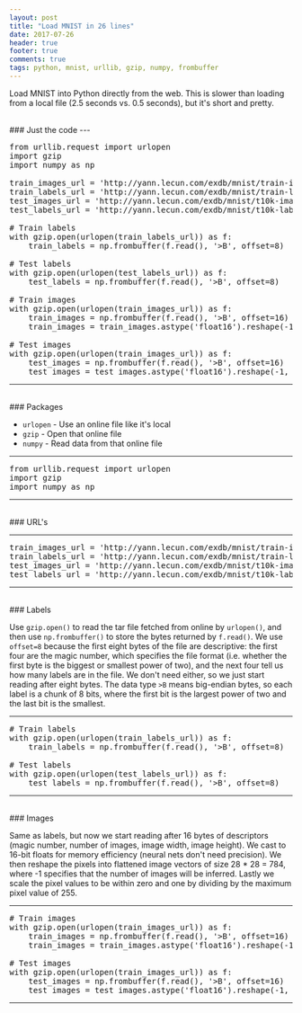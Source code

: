 ```yaml
---
layout: post
title: "Load MNIST in 26 lines"
date: 2017-07-26
header: true
footer: true
comments: true
tags: python, mnist, urllib, gzip, numpy, frombuffer
---
```


Load MNIST into Python directly from the web. This is slower than loading from a local file (2.5 seconds vs. 0.5 seconds), but it's short and pretty.

<br>
### Just the code
---

<pre class='prettyprint'>
from urllib.request import urlopen
import gzip
import numpy as np

train_images_url = 'http://yann.lecun.com/exdb/mnist/train-images-idx3-ubyte.gz'
train_labels_url = 'http://yann.lecun.com/exdb/mnist/train-labels-idx1-ubyte.gz'
test_images_url = 'http://yann.lecun.com/exdb/mnist/t10k-images-idx3-ubyte.gz'
test_labels_url = 'http://yann.lecun.com/exdb/mnist/t10k-labels-idx1-ubyte.gz'

# Train labels
with gzip.open(urlopen(train_labels_url)) as f:
    train_labels = np.frombuffer(f.read(), '>B', offset=8)

# Test labels
with gzip.open(urlopen(test_labels_url)) as f:
    test_labels = np.frombuffer(f.read(), '>B', offset=8)

# Train images
with gzip.open(urlopen(train_images_url)) as f:
    train_images = np.frombuffer(f.read(), '>B', offset=16)
    train_images = train_images.astype('float16').reshape(-1, 784) / 255

# Test images
with gzip.open(urlopen(train_images_url)) as f:
    test_images = np.frombuffer(f.read(), '>B', offset=16)
    test_images = test_images.astype('float16').reshape(-1, 784) / 255
</pre>

---

<br>
### Packages

* `urlopen` - Use an online file like it's local
* `gzip` - Open that online file
* `numpy` - Read data from that online file

---

<pre class="prettyprint">
from urllib.request import urlopen
import gzip
import numpy as np
</pre>

---

<br>
### URL's

---

<pre class="prettyprint">
train_images_url = 'http://yann.lecun.com/exdb/mnist/train-images-idx3-ubyte.gz'
train_labels_url = 'http://yann.lecun.com/exdb/mnist/train-labels-idx1-ubyte.gz'
test_images_url = 'http://yann.lecun.com/exdb/mnist/t10k-images-idx3-ubyte.gz'
test_labels_url = 'http://yann.lecun.com/exdb/mnist/t10k-labels-idx1-ubyte.gz'
</pre>

---

<br>
### Labels

Use `gzip.open()` to read the tar file fetched from online by `urlopen()`, and then use `np.frombuffer()` to store the bytes returned by `f.read()`. We use `offset=8` because the first eight bytes of the file are descriptive: the first four are the magic number, which specifies the file format (i.e. whether the first byte is the biggest or smallest power of two), and the next four tell us how many labels are in the file. We don't need either, so we just start reading after eight bytes. The data type `>B` means big-endian bytes, so each label is a chunk of 8 bits, where the first bit is the largest power of two and the last bit is the smallest.

---

<pre class='prettyprint'>
# Train labels
with gzip.open(urlopen(train_labels_url)) as f:
    train_labels = np.frombuffer(f.read(), '>B', offset=8)

# Test labels
with gzip.open(urlopen(test_labels_url)) as f:
    test_labels = np.frombuffer(f.read(), '>B', offset=8)
</pre>

---

<br>
### Images

Same as labels, but now we start reading after 16 bytes of descriptors (magic number, number of images, image width, image height). We cast to 16-bit floats for memory efficiency (neural nets don't need precision). We then reshape the pixels into flattened image vectors of size 28 * 28 = 784, where -1 specifies that the number of images will be inferred. Lastly we scale the pixel values to be within zero and one by dividing by the maximum pixel value of 255.

---

<pre class='prettyprint'>
# Train images
with gzip.open(urlopen(train_images_url)) as f:
    train_images = np.frombuffer(f.read(), '>B', offset=16)
    train_images = train_images.astype('float16').reshape(-1, 784) / 255

# Test images
with gzip.open(urlopen(train_images_url)) as f:
    test_images = np.frombuffer(f.read(), '>B', offset=16)
    test_images = test_images.astype('float16').reshape(-1, 784) / 255
</pre>

---

<br>